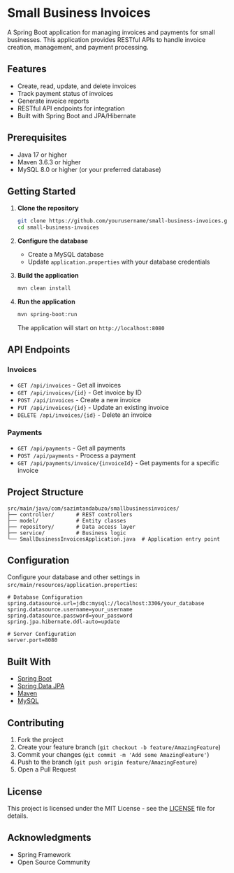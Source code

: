 # Small Business Invoices

A Spring Boot application for managing invoices and payments for small businesses. This application provides RESTful APIs to handle invoice creation, management, and payment processing.

## Features

- Create, read, update, and delete invoices
- Track payment status of invoices
- Generate invoice reports
- RESTful API endpoints for integration
- Built with Spring Boot and JPA/Hibernate

## Prerequisites

- Java 17 or higher
- Maven 3.6.3 or higher
- MySQL 8.0 or higher (or your preferred database)

## Getting Started

1. **Clone the repository**
   ```bash
   git clone https://github.com/yourusername/small-business-invoices.git
   cd small-business-invoices
   ```

2. **Configure the database**
   - Create a MySQL database
   - Update `application.properties` with your database credentials

3. **Build the application**
   ```bash
   mvn clean install
   ```

4. **Run the application**
   ```bash
   mvn spring-boot:run
   ```

   The application will start on `http://localhost:8080`

## API Endpoints

### Invoices
- `GET /api/invoices` - Get all invoices
- `GET /api/invoices/{id}` - Get invoice by ID
- `POST /api/invoices` - Create a new invoice
- `PUT /api/invoices/{id}` - Update an existing invoice
- `DELETE /api/invoices/{id}` - Delete an invoice

### Payments
- `GET /api/payments` - Get all payments
- `POST /api/payments` - Process a payment
- `GET /api/payments/invoice/{invoiceId}` - Get payments for a specific invoice

## Project Structure

```
src/main/java/com/sazimtandabuzo/smallbusinessinvoices/
├── controller/       # REST controllers
├── model/            # Entity classes
├── repository/       # Data access layer
├── service/          # Business logic
└── SmallBusinessInvoicesApplication.java  # Application entry point
```

## Configuration

Configure your database and other settings in `src/main/resources/application.properties`:

```properties
# Database Configuration
spring.datasource.url=jdbc:mysql://localhost:3306/your_database
spring.datasource.username=your_username
spring.datasource.password=your_password
spring.jpa.hibernate.ddl-auto=update

# Server Configuration
server.port=8080
```

## Built With

- [Spring Boot](https://spring.io/projects/spring-boot)
- [Spring Data JPA](https://spring.io/projects/spring-data-jpa)
- [Maven](https://maven.apache.org/)
- [MySQL](https://www.mysql.com/)

## Contributing

1. Fork the project
2. Create your feature branch (`git checkout -b feature/AmazingFeature`)
3. Commit your changes (`git commit -m 'Add some AmazingFeature'`)
4. Push to the branch (`git push origin feature/AmazingFeature`)
5. Open a Pull Request

## License

This project is licensed under the MIT License - see the [LICENSE](LICENSE) file for details.

## Acknowledgments

- Spring Framework
- Open Source Community
